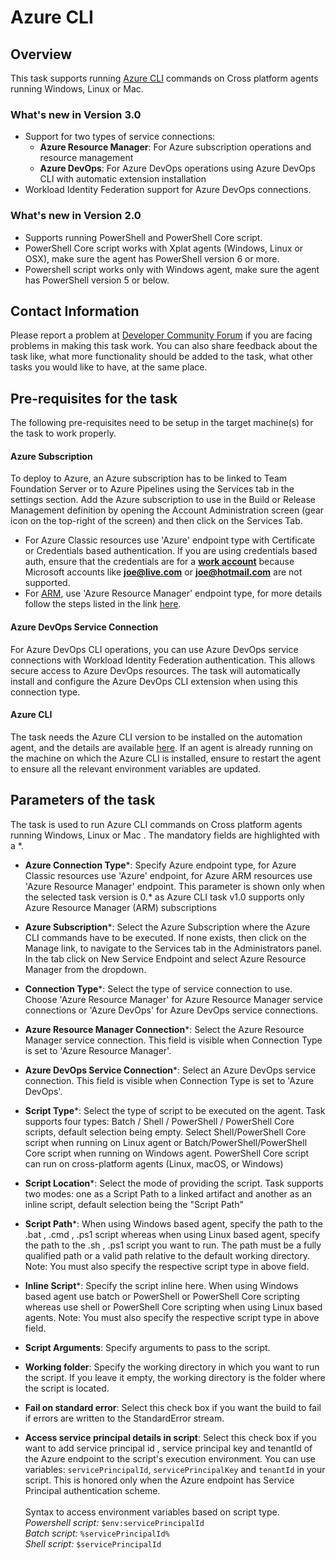 # Azure CLI

## Overview
This task supports running [Azure CLI](https://docs.microsoft.com/en-us/cli/azure/overview) commands on Cross platform agents running Windows, Linux or Mac.

### What's new in Version 3.0
- Support for two types of service connections:
    - **Azure Resource Manager**: For Azure subscription operations and resource management
    - **Azure DevOps**: For Azure DevOps operations using Azure DevOps CLI with automatic extension installation
- Workload Identity Federation support for Azure DevOps connections.

### What's new in Version 2.0
- Supports running PowerShell and PowerShell Core script.
- PowerShell Core script works with Xplat agents  (Windows, Linux or OSX), make sure the agent has PowerShell version 6 or more.
- Powershell script works only with Windows agent, make sure the agent has PowerShell version 5 or below.

## Contact Information
Please report a problem at [Developer Community Forum](https://developercommunity.visualstudio.com/spaces/21/index.html) if you are facing problems in making this task work.  You can also share feedback about the task like, what more functionality should be added to the task, what other tasks you would like to have, at the same place.

## Pre-requisites for the task
The following pre-requisites need to be setup in the target machine(s) for the task to work properly.

#### **Azure Subscription**
To deploy to Azure, an Azure subscription has to be linked to Team Foundation Server or to Azure Pipelines using the Services tab in the settings section. Add the Azure subscription to use in the Build or Release Management definition by opening the Account Administration screen (gear icon on the top-right of the screen) and then click on the Services Tab.
- For Azure Classic resources use 'Azure' endpoint type with Certificate or Credentials based authentication. If you are using credentials based auth, ensure that the credentials are for a [**work account**](https://azure.microsoft.com/en-in/pricing/member-offers/msdn-benefits-details/work-accounts-faq/) because Microsoft accounts like [**joe@live.com**](https://github.com/Microsoft/azure-pipelines-tasks/blob/master/Tasks/DeployAzureResourceGroup) or [**joe@hotmail.com**](https://github.com/Microsoft/azure-pipelines-tasks/blob/master/Tasks/DeployAzureResourceGroup) are not supported.
- For [ARM](https://azure.microsoft.com/en-in/documentation/articles/resource-group-overview/), use 'Azure Resource Manager' endpoint type, for more details follow the steps listed in the link [here](https://go.microsoft.com/fwlink/?LinkID=623000&clcid=0x409).

#### **Azure DevOps Service Connection**
For Azure DevOps CLI operations, you can use Azure DevOps service connections with Workload Identity Federation authentication. This allows secure access to Azure DevOps resources. The task will automatically install and configure the Azure DevOps CLI extension when using this connection type.

#### **Azure CLI**
The task needs the Azure CLI version to be installed on the automation agent, and the details are available [here](https://azure.microsoft.com/en-us/documentation/articles/xplat-cli-install/).
If an agent is already running on the machine on which the Azure CLI is installed, ensure to restart the agent to ensure all the relevant environment variables are updated.

## Parameters of the task
The task is used to run Azure CLI commands on Cross platform agents running Windows, Linux or Mac . The mandatory fields are highlighted with a *.

* **Azure Connection Type**\*: Specify Azure endpoint type, for Azure Classic resources use 'Azure' endpoint, for Azure ARM resources use 'Azure Resource Manager' endpoint. This parameter is shown only when the selected task version is 0.* as Azure CLI task v1.0 supports only Azure Resource Manager (ARM) subscriptions

* **Azure Subscription**\*: Select the Azure Subscription where the Azure CLI commands have to be executed. If none exists, then click on the Manage link, to navigate to the Services tab in the Administrators panel. In the tab click on New Service Endpoint and select Azure Resource Manager from the dropdown.

* **Connection Type**\*: Select the type of service connection to use. Choose 'Azure Resource Manager' for Azure Resource Manager service connections or 'Azure DevOps' for Azure DevOps service connections.

* **Azure Resource Manager Connection**\*: Select the Azure Resource Manager service connection. This field is visible when Connection Type is set to 'Azure Resource Manager'.

* **Azure DevOps Service Connection**\*: Select an Azure DevOps service connection. This field is visible when Connection Type is set to 'Azure DevOps'.

* **Script Type**\*: Select the type of script to be executed on the agent. Task supports four types: Batch / Shell / PowerShell / PowerShell Core scripts, default selection being empty. Select Shell/PowerShell Core script when running on Linux agent or Batch/PowerShell/PowerShell Core script when running on Windows agent. PowerShell Core script can run on cross-platform agents (Linux, macOS, or Windows) 

* **Script Location**\*: Select the mode of providing the script. Task supports two modes: one as a Script Path to a linked artifact and another as an inline script, default selection being the "Script Path"

* **Script Path**\*: When using Windows based agent, specify the path to the .bat , .cmd , .ps1 script whereas when using Linux based agent, specify the path to the .sh , .ps1 script you want to run. The path must be a fully qualified path or a valid path relative to the default working directory. Note: You must also specify the respective script type in above field.

* **Inline Script**\*: Specify the script inline here. When using Windows based agent use batch or PowerShell or PowerShell Core scripting whereas use shell or PowerShell Core scripting when using Linux based agents. Note: You must also specify the respective script type in above field.

* **Script Arguments**: Specify arguments to pass to the script.

* **Working folder**: Specify the working directory in which you want to run the script. If you leave it empty, the working directory is the folder where the script is located.

* **Fail on standard error**: Select this check box if you want the build to fail if errors are written to the StandardError stream.

* **Access service principal details in script**: Select this check box if you want to add service principal id , service principal key and tenantId of the Azure endpoint to the script's execution environment. You can use variables: `servicePrincipalId`, `servicePrincipalKey` and `tenantId` in your script. This is honored only when the Azure endpoint has Service Principal authentication scheme. \
\
Syntax to access environment variables based on script type.\
*Powershell script:* `$env:servicePrincipalId`\
*Batch script:* `%servicePrincipalId%` \
*Shell script:* `$servicePrincipalId`